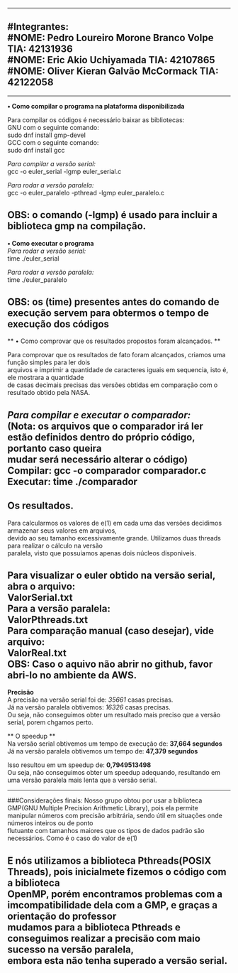 --------------------------------------------------------------   
#Integrantes:  
#NOME: Pedro Loureiro Morone Branco Volpe TIA: 42131936  
#NOME: Eric Akio Uchiyamada TIA: 42107865  
#NOME: Oliver Kieran Galvão McCormack TIA: 42122058  
--------------------------------------------------------------   
--------------------------------------------------------------        
**• Como compilar o programa na plataforma disponibilizada**  
  
Para compilar os códigos é necessário baixar as bibliotecas:  
GNU com o seguinte comando:  
sudo dnf install gmp-devel      
GCC com o seguinte comando:    
sudo dnf install gcc  
 
_Para compilar a versão serial:_         
gcc -o euler_serial -lgmp euler_serial.c   
  
_Para rodar a versão paralela:_    
gcc -o euler_paralelo -pthread -lgmp euler_paralelo.c    
  
OBS: o comando (-lgmp) é usado para incluir a biblioteca gmp na compilação.    
--------------------------------------------------------------      
**• Como executar o programa**   
_Para rodar a versão serial:_  
time ./euler_serial  
  
_Para rodar a versão paralela:_  
time ./euler_paralelo  
  
OBS: os (time) presentes antes do comando de execução servem para obtermos o tempo de execução dos códigos  
--------------------------------------------------------------         
** • Como comprovar que os resultados propostos foram alcançados. **   
  
Para comprovar que os resultados de fato foram alcançados, criamos uma função simples para ler dois    
arquivos e imprimir a quantidade de caracteres iguais em sequencia, isto é, ele mostrara a quantidade    
de casas decimais precisas das versões obtidas em comparação com o resultado obtido pela NASA.  
    
_Para compilar e executar o comparador:_      
(Nota: os arquivos que o comparador irá ler estão definidos dentro do próprio código, portanto caso queira    
mudar será necessário alterar o código)      
Compilar: gcc -o comparador comparador.c    
Executar: time ./comparador    
--------------------------------------------------------------   
## Os resultados.  
Para calcularmos os valores de e(1) em cada uma das versões decidimos armazenar seus valores em arquivos,  
devido ao seu tamanho excessivamente grande. Utilizamos duas threads para realizar o cálculo na versão  
paralela, visto que possuiamos apenas dois núcleos disponiveis.  
   
Para visualizar o euler obtido na versão serial, abra o arquivo:  
ValorSerial.txt   
Para a versão paralela:    
ValorPthreads.txt  
Para comparação manual (caso desejar), vide arquivo:  
ValorReal.txt  
OBS: Caso o aquivo não abrir no github, favor abri-lo no ambiente da AWS.  
--------------------------------------------------------------    
**Precisão**   
A precisão na versão serial foi de: _35661_ casas precisas.  
Já na versão paralela obtivemos: _16326_ casas precisas.   
Ou seja, não conseguimos obter um resultado mais preciso que a versão serial, porem chgamos perto.  
     
** O speedup **      
Na versão serial obtivemos um tempo de execução de: **37,664 segundos**     
Já na versão paralela obtivemos um tempo de: **47,379 segundos**  
  
Isso resultou em um speedup de: **0,7949513498**   
Ou seja, não conseguimos obter um speedup adequando, resultando em uma versão paralela mais lenta que a 
versão serial.     
 
--------------------------------------------------------------   
###Considerações finais: 
Nosso grupo obtou por usar a biblioteca GMP(GNU Multiple Precision Arithmetic Library), pois ela permite   
manipular números com precisão arbitrária, sendo útil em situações onde números inteiros ou de ponto   
flutuante com tamanhos maiores que os tipos de dados padrão são necessários. Como é o caso do valor de e(1)  
  
E nós utilizamos a biblioteca Pthreads(POSIX Threads), pois inicialmete fizemos o código com a biblioteca  
OpenMP, porém encontramos problemas com a imcompatibilidade dela com a GMP, e graças a orientação do professor  
mudamos para a biblioteca Pthreads e conseguimos realizar a precisão com maio sucesso na versão paralela,  
embora esta não tenha superado a versão serial.  
--------------------------------------------------------------   
  
